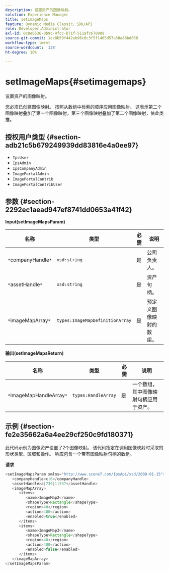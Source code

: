 ```yaml
---
description: 设置资产的图像映射。
solution: Experience Manager
title: setImageMaps
feature: Dynamic Media Classic，SDK/API
role: Developer,Administrator
exl-id: 0c8e6536-0b9c-4fcc-b71f-511afc670089
source-git-commit: 1ec8b59f442eb96c6c3f5f1405d57a38a86bd056
workflow-type: tm+mt
source-wordcount: '138'
ht-degree: 10%

---
```


# setImageMaps{#setimagemaps}

设置资产的图像映射。

您必须已创建图像映射。 按照从数组中检索的顺序应用图像映射。 这表示第二个图像映射叠加了第一个图像映射，第三个图像映射叠加了第二个图像映射，依此类推。

## 授权用户类型 {#section-adb21c5b679249939dd83816e4a0ee97}

* `IpsUser`
* `IpsAdmin`
* `IpsCompanyAdmin`
* `ImagePortalAdmin`
* `ImagePortalContrib`
* `ImagePortalContribUser`

## 参数 {#section-2292ec1aead947ef8741dd0653a41f42}

**Input(setImageMapsParam)**

| 名称 | 类型 | 必需 | 说明 |
|---|---|---|---|
| `*`companyHandle`*` | `xsd:string` | 是 | 公司负责人。 |
| `*`assetHandle`*` | `xsd:string` | 是 | 资产句柄。 |
| `*`imageMapArray`*` | `types:ImageMapDefinitionArray` | 是 | 预定义图像映射的数组。 |

**输出(setImageMapsReturn)**

| 名称 | 类型 | 必需 | 说明 |
|---|---|---|---|
| `*`imageMapHandleArray`*` | `types:HandleArray` | 是 | 一个数组，其中图像映射句柄应用于资产。 |

## 示例 {#section-fe2e35662a6a4ee29cf250c9fd180371}

此代码示例为图像资产设置了2个图像映射。 该代码指定在调用图像映射时采取的形状类型、区域和操作。 响应包含一个带有图像映射句柄的数组。

**请求**

```java
<setImageMapsParam xmlns="http://www.scene7.com/IpsApi/xsd/2008-01-15">
   <companyHandle>c|6</companyHandle>
   <assetHandle>a|739|1|537</assetHandle>
   <imageMapArray>
      <items>
         <name>ImageMap2</name>
         <shapeType>Rectangle</shapeType>
         <region>40</region>
         <action>400</action>
         <enabled>true</enabled>
      </items>
      <items>
         <name>ImageMap3</name>
         <shapeType>Rectangle</shapeType>
         <region>40</region>
         <action>400</action>
         <enabled>false</enabled>
      </items>
   </imageMapArray>
</setImageMapsParam>
```

